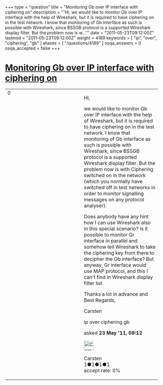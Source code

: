 +++
type = "question"
title = "Monitoring Gb over IP interface with ciphering on"
description = '''Hi, we would like to monitor Gb over IP interface with the help of Wireshark, but it is required to have ciphering on in the test network. I know that monitoring of Gb interface as such is possible with Wireshark, since BSSGB protocol is a supported Wireshark display filter. But the problem now is w...'''
date = "2011-05-23T09:12:00Z"
lastmod = "2011-05-23T09:12:00Z"
weight = 4189
keywords = [ "ip", "over", "ciphering", "gb" ]
aliases = [ "/questions/4189" ]
osqa_answers = 0
osqa_accepted = false
+++

<div class="headNormal">

# [Monitoring Gb over IP interface with ciphering on](/questions/4189/monitoring-gb-over-ip-interface-with-ciphering-on)

</div>

<div id="main-body">

<div id="askform">

<table id="question-table" style="width:100%;"><colgroup><col style="width: 50%" /><col style="width: 50%" /></colgroup><tbody><tr class="odd"><td style="width: 30px; vertical-align: top"><div class="vote-buttons"><div id="post-4189-score" class="post-score" title="current number of votes">0</div><div id="favorite-count" class="favorite-count"></div></div></td><td><div id="item-right"><div class="question-body"><p>Hi,</p><p>we would like to monitor Gb over IP interface with the help of Wireshark, but it is required to have ciphering on in the test network. I know that monitoring of Gb interface as such is possible with Wireshark, since BSSGB protocol is a supported Wireshark display filter. But the problem now is with Ciphering switched on in the network (which you normally have switched off in test networks in order to monitor signalling messages on any protocol analyser).</p><p>Does anybody have any hint how I can use Wireshark also in this special scenario? Is it possible to monitor Gr interface in parallel and somehow tell Wireshark to take the ciphering key from there to decipher the Gb interface? But anyway, Gr interface would use MAP protocol, and this I can't find in Wireshark display filter list.</p><p>Thanks a lot in advance and Best Regards,</p><p>Carsten</p></div><div id="question-tags" class="tags-container tags">ip over ciphering gb</div><div id="question-controls" class="post-controls"></div><div class="post-update-info-container"><div class="post-update-info post-update-info-user"><p>asked <strong>23 May '11, 09:12</strong></p><img src="https://secure.gravatar.com/avatar/9f1ca38e1209a3d108ce3264b81fb798?s=32&amp;d=identicon&amp;r=g" class="gravatar" width="32" height="32" alt="Carsten&#39;s gravatar image" /><p>Carsten<br />
<span class="score" title="1 reputation points">1</span><span title="1 badges"><span class="badge1">●</span><span class="badgecount">1</span></span><span title="1 badges"><span class="silver">●</span><span class="badgecount">1</span></span><span title="1 badges"><span class="bronze">●</span><span class="badgecount">1</span></span><br />
<span class="accept_rate" title="Rate of the user&#39;s accepted answers">accept rate:</span> <span title="Carsten has no accepted answers">0%</span></p></div></div><div id="comments-container-4189" class="comments-container"></div><div id="comment-tools-4189" class="comment-tools"></div><div class="clear"></div><div id="comment-4189-form-container" class="comment-form-container"></div><div class="clear"></div></div></td></tr></tbody></table>

</div>

</div>

